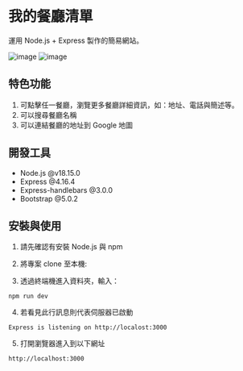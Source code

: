 # 我的餐廳清單

運用 Node.js + Express 製作的簡易網站。


![image](https://github.com/pleasesailas/Restaurant-List/blob/main/restaurant_list_index.png)
![image](https://github.com/pleasesailas/Restaurant-List/blob/main/restaurant_list_show.png)


## 特色功能

1. 可點擊任一餐廳，瀏覽更多餐廳詳細資訊，如：地址、電話與簡述等。
2. 可以搜尋餐廳名稱
3. 可以連結餐廳的地址到 Google 地圖

## 開發工具

* Node.js @v18.15.0
* Express @4.16.4
* Express-handlebars @3.0.0
* Bootstrap @5.0.2

## 安裝與使用

1. 請先確認有安裝 Node.js 與 npm 

2. 將專案 clone 至本機:

3. 透過終端機進入資料夾，輸入：
```
npm run dev
```

4. 若看見此行訊息則代表伺服器已啟動
```
Express is listening on http://localost:3000
```

5. 打開瀏覽器進入到以下網址
```
http://localhost:3000
```

